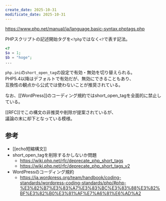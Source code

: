 ```yaml
---
create_date: 2025-10-31
modificate_date: 2025-10-31
---
```

<https://www.php.net/manual/ja/language.basic-syntax.phptags.php>

PHPスクリプトの記述開始タグを`<?php`ではなく`<?`で表す記法。
```php
<?
$a = 1;
$b = "hoge";
...
```

`php.ini`の`short_open_tag`の設定で有効・無効を切り替えられる。  
PHP5.4以降はデフォルトで有効だが、無効にできることもあり、  
互換性の観点から公式では使わないことが推奨されている。

なお、[[WordPress]]のコーディング規約ではshort_open_tagを全面的に禁止している。

[[RFC]]でこの構文の非推奨や削除が提案されているが、  
議論の末に却下となっている模様。

## 参考
* [[echo短縮構文]]
* short_open_tagを削除するかしないか問題
    - <https://wiki.php.net/rfc/deprecate_php_short_tags>
    - <https://wiki.php.net/rfc/deprecate_php_short_tags_v2>
* WordPressのコーディング規約
    - <https://ja.wordpress.org/team/handbook/coding-standards/wordpress-coding-standards/php/#php-%E3%82%B7%E3%83%A7%E3%83%BC%E3%83%88%E3%82%BF%E3%82%B0%E3%81%AF%E7%A6%81%E6%AD%A2> 